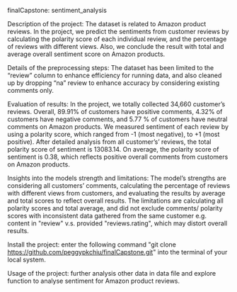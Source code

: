 finalCapstone: sentiment_analysis

Description of the project: The dataset is related to Amazon product reviews.  In the project, we predict the sentiments from customer reviews by calculating the polarity score of each individual review, and the percentage of reviews with different views.  Also, we conclude the result with total and average overall sentiment score on Amazon products.

Details of the preprocessing steps: The dataset has been limited to the “review” column to enhance efficiency for running data, and also cleaned up by dropping “na” review to enhance accuracy by considering existing comments only.

Evaluation of results: In the project, we totally collected 34,660 customer’s reviews.  Overall, 89.91% of customers have positive comments, 4.32% of customers have negative comments, and 5.77 % of customers have neutral comments on Amazon products.  We measured sentiment of each review by using a polarity score, which ranged from -1 (most negative), to +1 (most positive).  After detailed analysis from all customer’s’ reviews, the total polarity score of sentiment is 13083.14.  On average, the polarity score of sentiment is 0.38, which reflects positive overall comments from customers on Amazon products.

Insights into the models strength and limitations: The model’s strengths are considering all customers’ comments, calculating the percentage of reviews with different views from customers, and evaluating the results by average and total scores to reflect overall results.  The limitations are calculating all polarity scores and total average, and did not exclude comments/ polarity scores with inconsistent data gathered from the same customer e.g. content in "review" v.s. provided "reviews.rating", which may distort overall results.

Install the project: enter the following command "git clone https://github.com/peggypkchiu/finalCapstone.git" into the terminal of your local system.

Usage of the project: further analysis other data in data file and explore function to analyse sentiment for Amazon product reviews.
